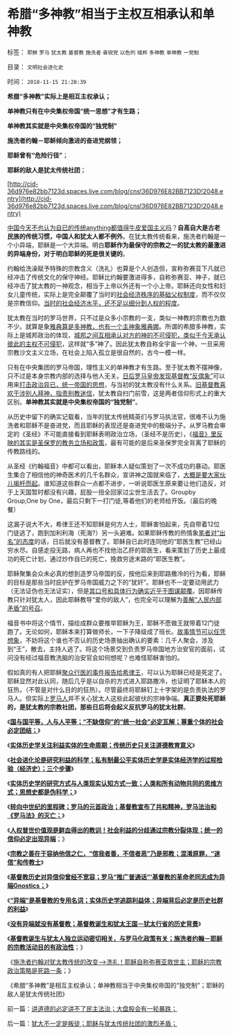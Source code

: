 # 希腊“多神教”相当于主权互相承认和单神教

标签： `耶稣` `罗马` `犹太教` `基督教` `施洗者` `奋锐党` `以色列` `城邦` `多神教` `单神教` `一党制` 

目录： `文明社会进化史`

时间： `2010-11-15 21:28:39`

**希腊“多神教”实际上是相互主权承认；**

**单神教只有在中央集权帝国“统一思想”才有生路；**

**单神教其实就是中央集权帝国的“独党制”**

**施洗者约翰－耶稣倾向激进的奋进党纲领；**

**耶稣曾有“危险行径”**；

**耶稣的敌人是犹太传统社团**；

[http://cid-36d976e82bb7123d.spaces.live.com/blog/cns!36D976E82BB7123D!2048.entry](http://cid-36d976e82bb7123d.spaces.live.com/blog/cns!36D976E82BB7123D!2048.entry)

[中国今天不也认为自已的传统anything都值得牛皮爱国主义吗](../../../2008/12/9/以客观平和的心态看历史，takeiteasy.md)？**自高自大是古老民族的传统习惯，中国人和犹太人都不例外**。在犹太教传统看来，施洗者约翰是一个小异端，耶稣是一个大异端。明白**耶稣作为最保守的宗教之一的犹太教的最激进的异端身份，对于明白耶稣的死是很关键的**。

约翰给洗澡赋予特殊的宗教含义（洗礼）也算是个人创造但，宣称弥赛亚下凡就已经冲击了传统文化的保守神经。耶稣比约翰要激进得多，自称弥赛亚、神子，就已经冲击了犹太教的一神观念，相当于上帝以外还有一个小上帝。耶稣还向女性和妇女儿童传统，实际上是完全颠覆了当时的[社会经济秩序的基础父权制度](../../../2010/8/8/罗马父权制度就是三纲五常的法制化.md)，而不仅仅是宗教信仰。[当时的社会经济水平，还不足以细分到人权的程度](../../../2010/1/19/原始人类社会具有公有制和私有制的双重性.md)。

犹太教在当时的罗马世界，只不过是众多小宗教的一支，类似一神教的宗教也为数不少。就算是象[雅典算是多神教，也有一个主神象雅典娜](../../../2010/5/6/基督教“焚书毁校”的历史文化悲剧.md)。所谓的希腊多神教，实际上是城邦政治的体现，[城邦之间互相承认对方的神的不可侵犯，类似于今天承认彼此的主权不可侵犯](../../../2010/8/4/希腊罗马的拜火信仰和奥林匹克圣火.md)，这样就“多”神了。因此犹太教自称全宇宙一个神，一旦采用宗教沙文主义立场，在社会上陷入孤立是很自然的，古今一模一样。

只有在中央集团的罗马帝国，理性主义的单神教才有生路。至于犹太教不摆神像，只不过是本身宗教内部的选择与他人无关。[日后罗马皇帝发现基督教“反偶象”](../../../2010/5/23/大敌当前基督教罗马在偶象之争中内战分裂.md)可以用来[打击政治异已，统一帝国的思想](../../../2009/12/16/统一思想的必要性.md)，与当初的犹太教没有什么关系。[旧基督教喜欢干涉别人拜神，指责别教迷信](../../../2010/10/10/基督教与“拜上帝教”的根本区别.md)，犹太教自扫门前雪，这是两者信仰形式上的重大区别。**单神教其实就是中央集权帝国的“独党制”**。

从历史中留下的确实记载看，当年的犹太传统精英们与罗马执法官，很难不认为施洗者和耶稣不是奋进党，而且耶稣的表现还是奋进党中的极端分子。从罗马教会审定的《圣经》不可能直接看到耶稣表明政治立场，（圣经不是历史），《[福音》里反映的其实是圣保罗的教务立场和政策](../../../2010/5/21/基督教个人主义价值观简史.md)，最有可能的是后来圣保罗完全背离了耶稣的传教路线的。

从圣经《约翰福音》中都可以看出，耶稣本人疑似策划了一次不成功的暴动。耶医生集合了相信他的神奇医术的几千名群众，宣讲神之国就来临了，[大概是要大家伙儿揭杆而起](../../../2010/6/24/中国传统书生只会造反不会做饭.md)。谁知道这些群众一点都不进步，一听说耶医生原来要让他们造反，对于上天国暂时都没有兴趣，屁股一扭全回家过尘世生活去了。Groupby Group,One by One，最后只剩下一打门徒,等着他们的老师给开饭。（最后的晚餐）

这漏子说大不大，希律王还不知耶稣是何方人士，耶稣害怕起来，先自带着12位门徒逃了，跑到加利利海（死海?）另一头避难。如果耶稣传教的热情象[笔者对“出名”的态度](../../../2010/2/23/当明星搏出名有啥好处.md)的话，日后就没有基督教了。耶稣自已此时连同他的“耶医生教”已经山穷水尽。自感走投无路，病人再也不找他治乙肝的耶医生，看来策划了历史上最成功的死亡计划，通过炒作自已的死亡，挽救穷途末路的“耶医生教”。

耶稣聚集会众未必真的想到造罗马帝国的反，按他后来到耶路撒冷的行为看，耶稣的目标是那些当时庇护在罗马帝国威力之下的“犹奸”。耶稣也不一定要动用武力（无法证伪也无法证实），但是[其口号和具体行为确实近乎于图谋颠覆](http://darthvad.blog.sohu.com/161146952.html)。因耶稣传教只针对犹太人，因此耶稣教导“爱你的敌人”，也完全可以理解为[善解“人民内部矛盾”的号召](http://darthvad.blog.sohu.com/132380956.html)。

福音书中将这个情节，描绘成群众要推举耶稣为王，耶稣不愿做王就带着12门徒跑了。无论如何，耶稣本来打算做师长，一下子降级成了班长。[故事情节可以任凭想象](../../../2010/6/2/历史教科书是有标准答案的“历史故事”.md)，不妨将这个谁也不否认的历史场景抽出确认的要素：几千人聚会，涉及到“王”，散去，主持人逃了。将这个场景交到负责罗马帝国地方治安官的面前，试问没有经过福音教洗脑的治安官会如何想呢？也难怪耶稣害怕的。

假如真的有人把耶稣[聚众行医的事件报告给希律王](../../../2010/11/14/没有异端就没有基督教,基督教诞生和犹太王国.md)，可以认为耶稣已经是死定了。耶稣显然对此认同，随后几乎是以自杀的方式进入耶路撒冷，也证明了耶稣本人的狂热，（不管是对什么目的的狂热）。尽管最终将耶稣钉上十字架的是负责执法的罗马人。但实际上[罗马人](http://hi.baidu.com/darthchn/blog/item/5d69703c59ef96c89f3d62f5.html)并不关心犹太人这些此起彼伏的宗神争端。**真正要处死耶稣的，是犹太教的宗教社团，那些日后将会起义反抗罗马的犹太社群**。

《[**国与国平等，人与人平等；“不缺信仰”的“统一社会”必定瓦解；尊重个体的社会必定团结；**](../../../2010/11/11/为什么到处都宣扬“普世的价值观”.md)》

《[**实体历史学关注利益实体的生命周期；传统历史只关注道德教育意义**](../../../2010/11/11/林语堂：利益是平民的利益，道德是统治阶级的道德.md)》

《[**社会进化论是研究利益的科学；私有制最公平实体历史学是实体经济学的过程检验（经济史）；三个步骤**](../../../2010/11/11/实体历史分析,为什么私有制最公平？.md)》

《[**实体历史学的研究方式与人类现实认知方式一致；人类和所有动物共同的思维方式；思想史都是伪科学；**](../../../2010/11/13/为什么“机器人”不可能成为人类的敌人.md)》

《[**转向中世纪的里程碑；罗马的元首政治；基督教宣布了共和精神，罗马法治和《罗马法》的灭亡；**](../../../2010/11/13/基督教宣布了罗马法治和《罗马法》的灭亡.md)》

《[**人权普世价值观是鲜血得出的教训！社会利益的分歧通过宗教分裂体现；统一的信仰必定出现异端**](../../../2010/11/13/统一的信仰必定出现异端;鲜血凝成普世价值观！.md)；》

《[**宗教之善在于容纳他信之仁，“信我者善，不信者恶”乃是邪教；混淆原罪，“迷信”和传教士**](../../../2010/11/13/宗教之善在于容纳他信之仁和中国特色的信仰.md)》

《[**基督教历史对异信仰曾经不宽容；罗马“推广普通话”'基督教的革命老同志成为异端Gnostics；**](../../../2010/11/13/基督教曾经不宽容；老基督教也成为异端Gnostics.md)》

《[**“异端”是基督教的专用名词；实体历史学追踪利益体；异端背后必定是历史社群的利益**](../../../2010/11/13/“异端”是基督教历史上的专用名词.md)》

《[**没有异端就没有基督教；基督教诞生和犹太王国－犹太行省的历史背景**](../../../2010/11/14/没有异端就没有基督教,基督教诞生和犹太王国.md)》

《[**基督教诞生与犹太人独立运动密切相关，与罗马化政策有关；施洗者约翰－耶稣的宗教活动目的有政治性**](../../../2010/11/14/基督教诞生与犹太人独立运动和罗马化政策.md)；》

《[施洗者约翰对犹太教传统的改变——>洗礼！耶稣自称弥赛亚救世主；耶稣的宗教政治策略是死路一条](../../../2010/11/14/耶稣的政治策略是死路一条.md)；》

《希腊“多神教”是相互主权承认；单神教相当于中央集权帝国的“独党制”；耶稣的敌人是犹太传统社团》



前一篇：[讲道德的必定讲不了民主法治；大盘股会有一轮暴跌；](../../../2010/11/15/讲道德的必定讲不了民主法治；大盘股会有一轮暴跌；.md)

后一篇：[犹大不一定是叛徒；耶稣与犹太传统社团的激烈矛盾；](../../../2010/11/15/犹大不一定是叛徒；耶稣与犹太传统社团的激烈矛盾；.md)